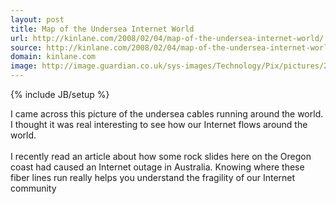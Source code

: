 ```yaml
---
layout: post
title: Map of the Undersea Internet World
url: http://kinlane.com/2008/02/04/map-of-the-undersea-internet-world/
source: http://kinlane.com/2008/02/04/map-of-the-undersea-internet-world/
domain: kinlane.com
image: http://image.guardian.co.uk/sys-images/Technology/Pix/pictures/2008/02/01/SeaCableHi.jpg
---
```

{% include JB/setup %}<p>
     <a onblur="try {parent.deselectBloggerImageGracefully();} catch(e) {}"
        href="http://image.guardian.co.uk/sys-images/Technology/Pix/pictures/2008/02/01/SeaCableHi.jpg"><img class="c1"
          src="http://image.guardian.co.uk/sys-images/Technology/Pix/pictures/2008/02/01/SeaCableHi.jpg"
          alt=""
          border="0" /></a>I came across this picture of the undersea cables running around the world. I thought it was real interesting to see how our Internet flows around the world.
     <br />
     <br />
     I recently read an article about how some rock slides here on the Oregon coast had caused an Internet outage in Australia. Knowing where these fiber lines run really helps you understand the fragility of our Internet community
</p>